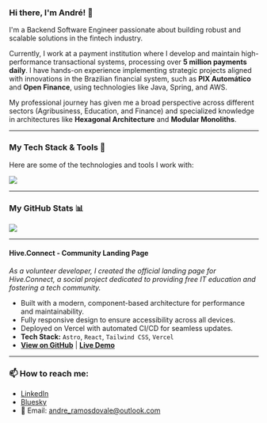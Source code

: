 ### Hi there, I'm André! 👋

I'm a Backend Software Engineer passionate about building robust and scalable solutions in the fintech industry.

Currently, I work at a payment institution where I develop and maintain high-performance transactional systems, processing over **5 million payments daily**. I have hands-on experience implementing strategic projects aligned with innovations in the Brazilian financial system, such as **PIX Automático** and **Open Finance**, using technologies like Java, Spring, and AWS.

My professional journey has given me a broad perspective across different sectors (Agribusiness, Education, and Finance) and specialized knowledge in architectures like **Hexagonal Architecture** and **Modular Monoliths**.

---
### My Tech Stack & Tools 🚀

Here are some of the technologies and tools I work with:

<a href="https://skillicons.dev">
  <img src="https://skillicons.dev/icons?i=java,spring,nodejs,react,nextjs,js,ts,aws,docker,mysql,mongodb,postgres,jest,git,githubactions,astro,tailwindcss,vercel&perline=9" />
</a>

---
### My GitHub Stats 📊

<img src="https://github-readme-stats.vercel.app/api/top-langs?username=andreramosdovale&locale=en&hide_title=false&layout=compact&card_width=520&langs_count=5&theme=github_dark&hide_border=true" />

---
####  Hive.Connect - Community Landing Page
*As a volunteer developer, I created the official landing page for Hive.Connect, a social project dedicated to providing free IT education and fostering a tech community.*
- Built with a modern, component-based architecture for performance and maintainability.
- Fully responsive design to ensure accessibility across all devices.
- Deployed on Vercel with automated CI/CD for seamless updates.
- **Tech Stack:** `Astro`, `React`, `Tailwind CSS`, `Vercel`
- **[View on GitHub](https://github.com/socialhiveconnect/landing-page)** | **[Live Demo](https://socialhiveconnect.vercel.app/)**

---
### 📫 How to reach me:
- <a href="https://www.linkedin.com/in/andreramosdovale/" target="_blank">LinkedIn</a>
- <a href="https://bsky.app/profile/andresaci.bsky.social" target="_blank">Bluesky</a>
- 📧 Email: andre_ramosdovale@outlook.com

